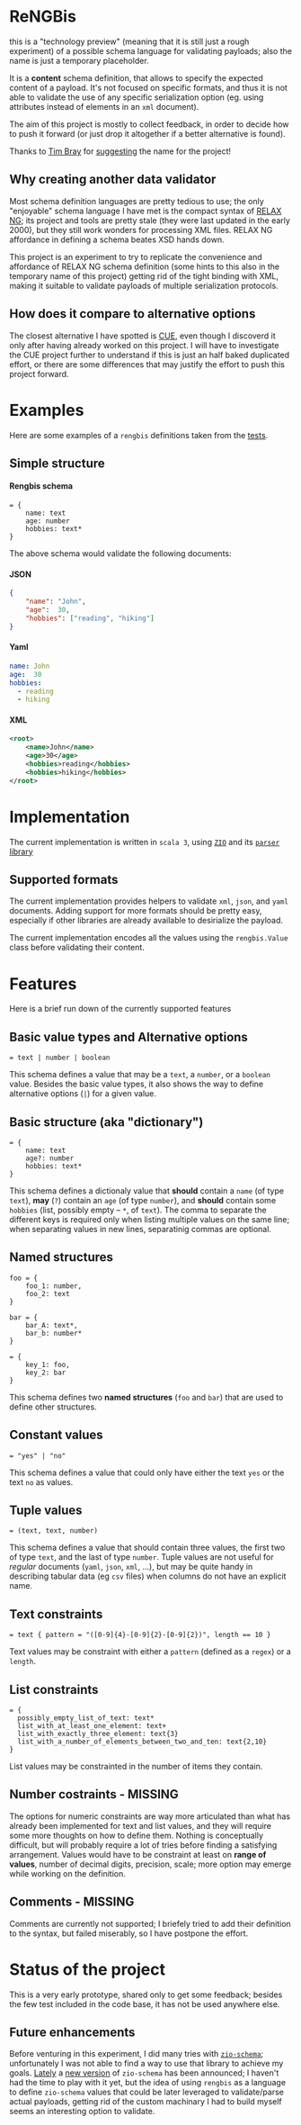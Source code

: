 # ReNGBis

this is a "technology preview" (meaning that it is still just a rough experiment) of a possible schema language for validating payloads; also the name is just a temporary placeholder.

It is a **content** schema definition, that allows to specify the expected content of a payload.
It's not focused on specific formats, and thus it is not able to validate the use of any specific serialization option (eg. using attributes instead of elements in an `xml` document).

The aim of this project is mostly to collect feedback, in order to decide how to push it forward (or just drop it altogether if a better alternative is found).

Thanks to [Tim Bray](https://www.tbray.org/ongoing/misc/Tim) for [suggesting](https://cosocial.ca/@timbray/114574799312311970) the name for the project!

## Why creating another data validator
Most schema definition languages are pretty tedious to use; the only "enjoyable" schema language I have met is the compact syntax of [RELAX NG](https://en.wikipedia.org/wiki/RELAX_NG); its project and tools are pretty stale (they were last updated in the early 2000), but they still work wonders for processing XML files.
RELAX NG affordance in defining a schema beates XSD hands down.

This project is an experiment to try to replicate the convenience and affordance of RELAX NG schema definition (some hints to this also in the temporary name of this project) getting rid of the tight binding with XML, making it suitable to validate payloads of multiple serialization protocols.

## How does it compare to alternative options
The closest alternative I have spotted is [CUE](https://cuelang.org/), even though I discoverd it only after having already worked on this project. I will have to investigate the CUE project further to understand if this is just an half baked duplicated effort, or there are some differences that may justify the effort to push this project forward.

# Examples
Here are some examples of a `rengbis` definitions taken from the [tests](./src/test/scala/rengbis/ValidatorSpec.scala).

## Simple structure
#### Rengbis schema
```rengbis
= {
	name: text
	age: number
	hobbies: text*
}
```

The above schema would validate the following documents:
#### JSON
```json
{
    "name": "John",
    "age":  30,
    "hobbies": ["reading", "hiking"]
}
```

#### Yaml
```yaml
name: John
age:  30
hobbies:
  - reading
  - hiking
```


#### XML
```xml
<root>
    <name>John</name>
    <age>30</age>
    <hobbies>reading</hobbies>
    <hobbies>hiking</hobbies>
</root>
```

# Implementation
The current implementation is written in `scala 3`, using [`ZIO`](https://zio.dev) and its [`parser` library](https://zio.dev/zio-parser/)

## Supported formats
The current implementation provides helpers to validate `xml`, `json`, and `yaml` documents. Adding support for more formats should be pretty easy, especially if other libraries are already available to desirialize the payload.

The current implementation encodes all the values using the `rengbis.Value` class before validating their content.

# Features
Here is a brief run down of the currently supported features

## Basic value types and Alternative options
```rengbis
= text | number | boolean
```
This schema defines a value that may be a `text`, a `number`, or a `boolean` value.
Besides the basic value types, it also shows the way to define alternative options (`|`) for a given value.

## Basic structure (aka "dictionary")
```rengbis
= {
	name: text
	age?: number
	hobbies: text*
}
```
This schema defines a dictionaly value that **should** contain a `name` (of type `text`), **may** (`?`) contain an `age` (of type `number`), and **should** contain some `hobbies` (list, possibly empty – `*`, of `text`).
The comma to separate the different keys is required only when listing multiple values on the same line; when separating values in new lines, separatinig commas are optional.

## Named structures
```rengbis
foo = {
    foo_1: number,
    foo_2: text
}

bar = {
    bar_A: text*,
    bar_b: number*
}

= {
    key_1: foo,
    key_2: bar
}
```
This schema defines two **named structures** (`foo` and `bar`) that are used to define other structures.

## Constant values
```rengbis
= "yes" | "no"
```
This schema defines a value that could only have either the text `yes` or the text `no` as values.

## Tuple values
```rengbis
= (text, text, number)
```
This schema defines a value that should contain three values, the first two of type `text`, and the last of type `number`.
Tuple values are not useful for *regular* documents (`yaml`, `json`, `xml`, …), but may be quite handy in describing tabular data (eg `csv` files) when columns do not have an explicit name.


## Text constraints
```rengbis
= text { pattern = "([0-9]{4}-[0-9]{2}-[0-9]{2})", length == 10 }
```
Text values may be constraint with either a `pattern` (defined as a `regex`) or a `length`.

## List constraints
```rengbis
= {
  possibly_empty_list_of_text: text*
  list_with_at_least_one_element: text+
  list_with_exactly_three_element: text{3}
  list_with_a_number_of_elements_between_two_and_ten: text{2,10}
}
```
List values may be constrainted in the number of items they contain.

## Number costraints - MISSING
The options for numeric constraints are way more articulated than what has already been implemented for text and list values, and they will require some more thoughts on how to define them.
Nothing is conceptually difficult, but will probably require a lot of tries before finding a satisfying arrangement.
Values would have to be constraint at least on **range of values**, number of decimal digits, precision, scale; more option may emerge while working on the definition.

## Comments - MISSING
Comments are currently not supported; I briefely tried to add their definition to the syntax, but failed miserably, so I have postpone the effort.


# Status of the project
This is a very early prototype, shared only to get some feedback; besides the few test included in the code base, it has not be used anywhere else.

## Future enhancements
Before venturing in this experiment, I did many tries with [`zio-schema`](https://github.com/zio/zio-schema); unfortunately I was not able to find a way to use that library to achieve my goals.
[Lately](https://x.com/jdegoes/status/1919380595597090856) a [new version](https://github.com/zio/zio-blocks) of `zio-schema` has been announced; I haven't had the time to play with it yet, but the idea of using `rengbis` as a language to define `zio-schema` values that could be later leveraged to validate/parse actual payloads, getting rid of the custom  machinary I had to build myself seems an interesting option to validate.
